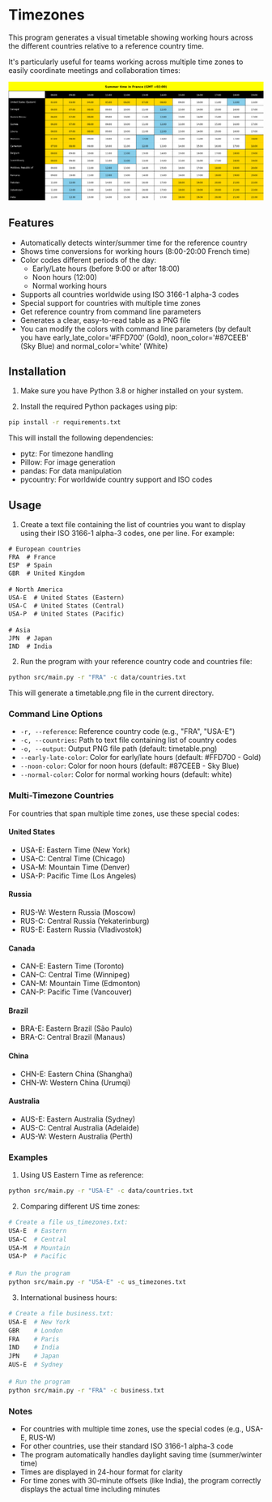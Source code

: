 # Timezones
This program generates a visual timetable showing working hours across the different countries relative to a reference country time.

It's particularly useful for teams working across multiple time zones to easily coordinate meetings and collaboration times:

![timetable](./timetable.png)

## Features
- Automatically detects winter/summer time for the reference country
- Shows time conversions for working hours (8:00-20:00 French time)
- Color codes different periods of the day:
  - Early/Late hours (before 9:00 or after 18:00)
  - Noon hours (12:00)
  - Normal working hours
- Supports all countries worldwide using ISO 3166-1 alpha-3 codes
- Special support for countries with multiple time zones
- Get reference country from command line parameters
- Generates a clear, easy-to-read table as a PNG file
- You can modify the colors with command line parameters (by default you have early_late_color='#FFD700' (Gold), noon_color='#87CEEB' (Sky Blue) and normal_color='white' (White)

## Installation

1. Make sure you have Python 3.8 or higher installed on your system.

2. Install the required Python packages using pip:
```bash
pip install -r requirements.txt
```

This will install the following dependencies:
- pytz: For timezone handling
- Pillow: For image generation
- pandas: For data manipulation
- pycountry: For worldwide country support and ISO codes

## Usage

1. Create a text file containing the list of countries you want to display using their ISO 3166-1 alpha-3 codes, one per line. For example:
```
# European countries
FRA  # France
ESP  # Spain
GBR  # United Kingdom

# North America
USA-E  # United States (Eastern)
USA-C  # United States (Central)
USA-P  # United States (Pacific)

# Asia
JPN  # Japan
IND  # India
```

2. Run the program with your reference country code and countries file:
```bash
python src/main.py -r "FRA" -c data/countries.txt
```

This will generate a timetable.png file in the current directory.

### Command Line Options

- `-r, --reference`: Reference country code (e.g., "FRA", "USA-E")
- `-c, --countries`: Path to text file containing list of country codes
- `-o, --output`: Output PNG file path (default: timetable.png)
- `--early-late-color`: Color for early/late hours (default: #FFD700 - Gold)
- `--noon-color`: Color for noon hours (default: #87CEEB - Sky Blue)
- `--normal-color`: Color for normal working hours (default: white)

### Multi-Timezone Countries

For countries that span multiple time zones, use these special codes:

#### United States
- USA-E: Eastern Time (New York)
- USA-C: Central Time (Chicago)
- USA-M: Mountain Time (Denver)
- USA-P: Pacific Time (Los Angeles)

#### Russia
- RUS-W: Western Russia (Moscow)
- RUS-C: Central Russia (Yekaterinburg)
- RUS-E: Eastern Russia (Vladivostok)

#### Canada
- CAN-E: Eastern Time (Toronto)
- CAN-C: Central Time (Winnipeg)
- CAN-M: Mountain Time (Edmonton)
- CAN-P: Pacific Time (Vancouver)

#### Brazil
- BRA-E: Eastern Brazil (São Paulo)
- BRA-C: Central Brazil (Manaus)

#### China
- CHN-E: Eastern China (Shanghai)
- CHN-W: Western China (Urumqi)

#### Australia
- AUS-E: Eastern Australia (Sydney)
- AUS-C: Central Australia (Adelaide)
- AUS-W: Western Australia (Perth)

### Examples

1. Using US Eastern Time as reference:
```bash
python src/main.py -r "USA-E" -c data/countries.txt
```

2. Comparing different US time zones:
```bash
# Create a file us_timezones.txt:
USA-E  # Eastern
USA-C  # Central
USA-M  # Mountain
USA-P  # Pacific

# Run the program
python src/main.py -r "USA-E" -c us_timezones.txt
```

3. International business hours:
```bash
# Create a file business.txt:
USA-E  # New York
GBR    # London
FRA    # Paris
IND    # India
JPN    # Japan
AUS-E  # Sydney

# Run the program
python src/main.py -r "FRA" -c business.txt
```

### Notes

- For countries with multiple time zones, use the special codes (e.g., USA-E, RUS-W)
- For other countries, use their standard ISO 3166-1 alpha-3 code
- The program automatically handles daylight saving time (summer/winter time)
- Times are displayed in 24-hour format for clarity
- For time zones with 30-minute offsets (like India), the program correctly displays the actual time including minutes
